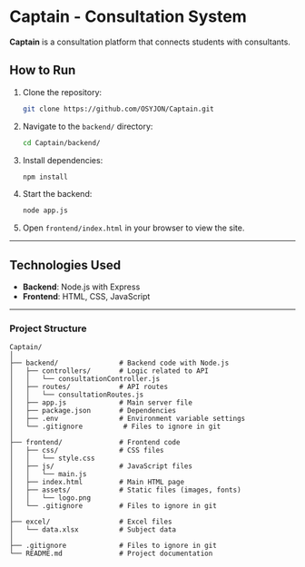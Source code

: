 
# Captain - Consultation System

**Captain** is a consultation platform that connects students with consultants.

##  How to Run

1. Clone the repository:
   ```bash
   git clone https://github.com/OSYJON/Captain.git
   ```

2. Navigate to the `backend/` directory:
   ```bash
   cd Captain/backend/
   ```

3. Install dependencies:
   ```bash
   npm install
   ```

4. Start the backend:
   ```bash
   node app.js
   ```

5. Open `frontend/index.html` in your browser to view the site.

---

##  Technologies Used

- **Backend**: Node.js with Express
- **Frontend**: HTML, CSS, JavaScript

---

### Project Structure

```
Captain/
│
├── backend/               # Backend code with Node.js
│   ├── controllers/       # Logic related to API
│   │   └── consultationController.js
│   ├── routes/            # API routes
│   │   └── consultationRoutes.js
│   ├── app.js             # Main server file
│   ├── package.json       # Dependencies
│   ├── .env               # Environment variable settings
│   └── .gitignore          # Files to ignore in git
│
├── frontend/              # Frontend code
│   ├── css/               # CSS files
│   │   └── style.css
│   ├── js/                # JavaScript files
│   │   └── main.js
│   ├── index.html         # Main HTML page
│   ├── assets/            # Static files (images, fonts)
│   │   └── logo.png
│   └── .gitignore         # Files to ignore in git
│
├── excel/                 # Excel files
│   └── data.xlsx          # Subject data
│
├── .gitignore             # Files to ignore in git
└── README.md              # Project documentation
```
